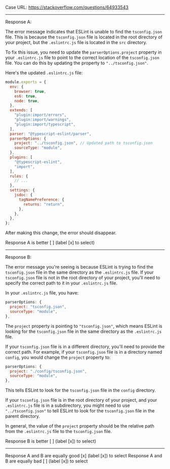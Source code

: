 Case URL: https://stackoverflow.com/questions/64933543

------
Response A:

The error message indicates that ESLint is unable to find the `tsconfig.json` file. This is because the `tsconfig.json` file is located in the root directory of your project, but the `.eslintrc.js` file is located in the `src` directory.

To fix this issue, you need to update the `parserOptions.project` property in your `.eslintrc.js` file to point to the correct location of the `tsconfig.json` file. You can do this by updating the property to `"../tsconfig.json"`.

Here's the updated `.eslintrc.js` file:

```javascript
module.exports = {
  env: {
    browser: true,
    es6: true,
    node: true,
  },
  extends: [
    "plugin:import/errors",
    "plugin:import/warnings",
    "plugin:import/typescript",
  ],
  parser: "@typescript-eslint/parser",
  parserOptions: {
    project: "../tsconfig.json", // Updated path to tsconfig.json
    sourceType: "module",
  },
  plugins: [
    "@typescript-eslint",
    "import",
  ],
  rules: {
    // ...
  },
  settings: {
    jsdoc: {
      tagNamePreference: {
        returns: "return",
      },
    },
  },
};
```

After making this change, the error should disappear.

Response A is better [ ] (label [x] to select)

-------
Response B:

The error message you're seeing is because ESLint is trying to find the `tsconfig.json` file in the same directory as the `.eslintrc.js` file. If your `tsconfig.json` file is not in the root directory of your project, you'll need to specify the correct path to it in your `.eslintrc.js` file.

In your `.eslintrc.js` file, you have:

```javascript
parserOptions: {
  project: "tsconfig.json",
  sourceType: "module",
},
```

The `project` property is pointing to `"tsconfig.json"`, which means ESLint is looking for the `tsconfig.json` file in the same directory as the `.eslintrc.js` file.

If your `tsconfig.json` file is in a different directory, you'll need to provide the correct path. For example, if your `tsconfig.json` file is in a directory named `config`, you would change the `project` property to:

```javascript
parserOptions: {
  project: "./config/tsconfig.json",
  sourceType: "module",
},
```

This tells ESLint to look for the `tsconfig.json` file in the `config` directory.

If your `tsconfig.json` file is in the root directory of your project, and your `.eslintrc.js` file is in a subdirectory, you might need to use `"../tsconfig.json"` to tell ESLint to look for the `tsconfig.json` file in the parent directory.

In general, the value of the `project` property should be the relative path from the `.eslintrc.js` file to the `tsconfig.json` file.

Response B is better [ ] (label [x]) to select)

-------

Response A and B are equally good [x] (label [x]) to select
Response A and B are equally bad [ ] (label [x]) to select
